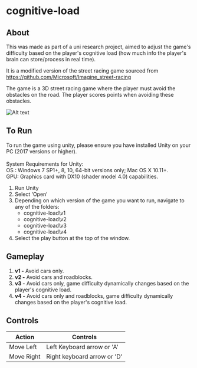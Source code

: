 # cognitive-load

## About ##

This was made as part of a uni research project, aimed to adjust the game's difficulty based on the player's cognitive load (how much info the player's brain can store/process in real time).

It is a modified version of the street racing game sourced from https://github.com/Microsoft/Imagine_street-racing

The game is a 3D street racing game where the player must avoid the obstacles on the road.
The player scores points when avoiding these obstacles. 

![Alt text](Images/Capture.PNG?raw=true "Gameplay")

## To Run ##
To run the game using unity, please ensure you have installed Unity on your PC (2017
versions or higher).\
\
System Requirements for Unity:\
OS : Windows 7 SP1+, 8, 10, 64-bit versions only; Mac OS X 10.11+.\
GPU: Graphics card with DX10 (shader model 4.0) capabilities.

1. Run Unity
2. Select ‘Open’
3. Depending on which version of the game you want to run, navigate to any of the folders:
	* cognitive-load\v1
	* cognitive-load\v2
	* cognitive-load\v3
	* cognitive-load\v4
4. Select the play button at the top of the window.

## Gameplay ##

1. **v1 -** Avoid cars only.
2. **v2 -** Avoid cars and roadblocks.
3. **v3 -** Avoid cars only, game difficulty dynamically changes based on the player's cognitive load.
4. **v4 -** Avoid cars only and roadblocks, game difficulty dynamically changes based on the player's cognitive load.

## Controls ##

Action  	  	| Controls
--------------- | -------------
Move Left 	  	| Left Keyboard arrow or 'A'
Move Right	  	| Right keyboard arrow or 'D'

